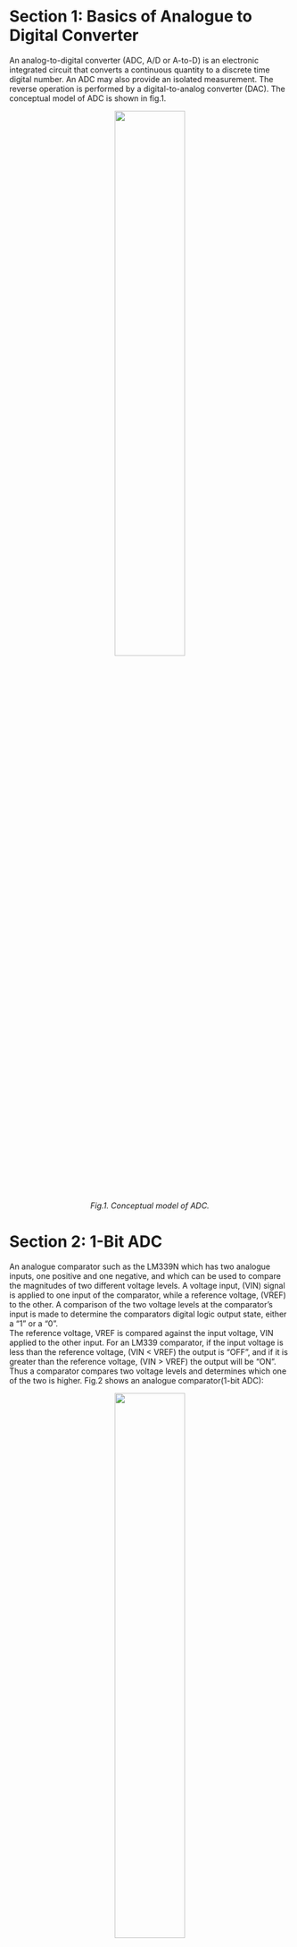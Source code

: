 # Section 1: Basics of Analogue to Digital Converter
An analog-to-digital converter (ADC, A/D or A-to-D) is an electronic integrated circuit that converts a continuous quantity to a discrete time digital number. An ADC may also provide an isolated measurement. The reverse operation is performed by a digital-to-analog converter (DAC). The conceptual model of ADC is shown in fig.1.

<p align="center">
 <img src="https://user-images.githubusercontent.com/38715276/224112135-07998ed8-ec7b-44ab-8c4e-daea9c20553e.png"  style="width:50%"/>
    <br>
    <em>Fig.1. Conceptual model of ADC.</em>
</p>

# Section 2: 1-Bit ADC

An analogue comparator such as the LM339N which has two analogue inputs, one positive and one negative, and which can be used to compare the magnitudes of two different voltage levels. A voltage input, (VIN) signal is applied to one input of the comparator, while a reference voltage, (VREF) to the other. A comparison of the two voltage levels at the comparator’s input is made to determine the comparators digital logic output state, either a “1” or a “0”. <br>
The reference voltage, VREF is compared against the input voltage, VIN applied to the other input. For an LM339 comparator, if the input voltage is less than the reference voltage, (VIN < VREF) the output is “OFF”, and if it is greater than the reference voltage, (VIN > VREF) the output will be “ON”. Thus a comparator compares two voltage levels and determines which one of the two is higher. Fig.2 shows an analogue comparator(1-bit ADC):

<p align="center">
 <img src=""  style="width:50%"/>
    <br>
    <em>Fig.2. An 1-bit ADC.</em>
</p>

in which the opamp structure is shown in fig.

<p align="center">
 <img src=""  style="width:50%"/>
    <br>
    <em>Fig.3. A simple opamp.</em>
</p>


# Section 3: Pre-Layout Simulation of a 1-Bit ADC
The schematic of pre-layout simulation in Xschem in shwon in fig.4.
<p align="center">
 <img src=""  style="width:50%"/>
    <br>
    <em>Fig.4. The schematic pre-layout simulation in Xschem.</em>
</p>

The input and outout of 1-bit ADC is depicted in fig.5.

<p align="center">
 <img src=""  style="width:50%"/>
    <br>
    <em>Fig.5. The input and outout of 1-bit ADC.</em>
</p>

The delay of pre-layout implementation equals 0.9ns as illustrated in fig.6.

<p align="center">
 <img src=""  style="width:50%"/>
    <br>
    <em>Fig.6. The delay of pre-layout simulation.</em>
</p>

# Section 4: Post-Layout Simulation of a 1-Bit ADC
By using Align the generated .gds and .lef files for the 1-bit ADC is as fig.7.
 
<p  align="center">
 <img src=""  style="height:250px" style="width:40%" />
 <img src=""  style="height:250px" style="width:40%" />
    <br>
    <em>Fig.7. Files generated by Align: (a) gds and (b) lef.</em>
</p>

After importing .gsf file into Magic and extraction of parasitic capacitances, the post-layout result is as fig.8

 <p align="center">
 <img src=""  style="width:50%"/>
    <br>
    <em>Fig.8. The post-layout simulation result.</em>
</p>

for which the delay equals 19ns as is illustrated in fig.9.

 <p align="center">
 <img src=""  style="width:50%"/>
    <br>
    <em>Fig.9. The delay of post-layout simulation.</em>
</p>

 # Section 5: Comparison Between Post-Layout and Pre-Layout Results
 
|      |  Pre-layout | Post-layout |
| --- | --- | --- |
| Period | &nbsp;&nbsp;&nbsp;  0.9ns | &nbsp;&nbsp;&nbsp;&nbsp;&nbsp;   1.9ns |

From table above, the role of parasitic capacitances on delay of the ADC is obvious.

 # Section 6: Top Module of Verilog Code for RO and ADC
 
 ```
 
 
 ```

